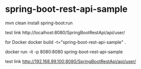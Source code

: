 # spring-boot-rest-api-sample
mvn clean install spring-boot:run

test link
http://localhost:8080/SpringBootRestApi/api/user/

for Docker
docker build -t="spring-boot-rest-api-sample" .

docker run -it -p 8080:8080 spring-boot-rest-api-sample


test link
http://192.168.99.100:8080/SpringBootRestApi/api/user/
